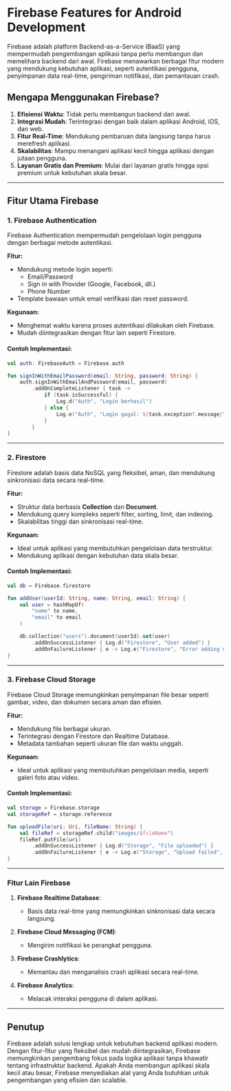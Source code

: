 # Firebase Features for Android Development

Firebase adalah platform Backend-as-a-Service (BaaS) yang mempermudah pengembangan aplikasi tanpa perlu membangun dan memelihara backend dari awal. Firebase menawarkan berbagai fitur modern yang mendukung kebutuhan aplikasi, seperti autentikasi pengguna, penyimpanan data real-time, pengiriman notifikasi, dan pemantauan crash.

## Mengapa Menggunakan Firebase?
1. **Efisiensi Waktu**: Tidak perlu membangun backend dari awal.
2. **Integrasi Mudah**: Terintegrasi dengan baik dalam aplikasi Android, iOS, dan web.
3. **Fitur Real-Time**: Mendukung pembaruan data langsung tanpa harus merefresh aplikasi.
4. **Skalabilitas**: Mampu menangani aplikasi kecil hingga aplikasi dengan jutaan pengguna.
5. **Layanan Gratis dan Premium**: Mulai dari layanan gratis hingga opsi premium untuk kebutuhan skala besar.

---

## Fitur Utama Firebase

### 1. Firebase Authentication
Firebase Authentication mempermudah pengelolaan login pengguna dengan berbagai metode autentikasi.

**Fitur:**
- Mendukung metode login seperti:
  - Email/Password
  - Sign in with Provider (Google, Facebook, dll.)
  - Phone Number
- Template bawaan untuk email verifikasi dan reset password.

**Kegunaan:**
- Menghemat waktu karena proses autentikasi dilakukan oleh Firebase.
- Mudah diintegrasikan dengan fitur lain seperti Firestore.

#### Contoh Implementasi:
```kotlin
val auth: FirebaseAuth = Firebase.auth

fun signInWithEmailPassword(email: String, password: String) {
    auth.signInWithEmailAndPassword(email, password)
        .addOnCompleteListener { task ->
            if (task.isSuccessful) {
                Log.d("Auth", "Login berhasil")
            } else {
                Log.e("Auth", "Login gagal: ${task.exception?.message}")
            }
        }
}
```

---

### 2. Firestore
Firestore adalah basis data NoSQL yang fleksibel, aman, dan mendukung sinkronisasi data secara real-time.

**Fitur:**
- Struktur data berbasis **Collection** dan **Document**.
- Mendukung query kompleks seperti filter, sorting, limit, dan indexing.
- Skalabilitas tinggi dan sinkronisasi real-time.

**Kegunaan:**
- Ideal untuk aplikasi yang membutuhkan pengelolaan data terstruktur.
- Mendukung aplikasi dengan kebutuhan data skala besar.

#### Contoh Implementasi:
```kotlin
val db = Firebase.firestore

fun addUser(userId: String, name: String, email: String) {
    val user = hashMapOf(
        "name" to name,
        "email" to email
    )

    db.collection("users").document(userId).set(user)
        .addOnSuccessListener { Log.d("Firestore", "User added") }
        .addOnFailureListener { e -> Log.e("Firestore", "Error adding user", e) }
}
```

---

### 3. Firebase Cloud Storage
Firebase Cloud Storage memungkinkan penyimpanan file besar seperti gambar, video, dan dokumen secara aman dan efisien.

**Fitur:**
- Mendukung file berbagai ukuran.
- Terintegrasi dengan Firestore dan Realtime Database.
- Metadata tambahan seperti ukuran file dan waktu unggah.

**Kegunaan:**
- Ideal untuk aplikasi yang membutuhkan pengelolaan media, seperti galeri foto atau video.

#### Contoh Implementasi:
```kotlin
val storage = Firebase.storage
val storageRef = storage.reference

fun uploadFile(uri: Uri, fileName: String) {
    val fileRef = storageRef.child("images/$fileName")
    fileRef.putFile(uri)
        .addOnSuccessListener { Log.d("Storage", "File uploaded") }
        .addOnFailureListener { e -> Log.e("Storage", "Upload failed", e) }
}
```

---

### Fitur Lain Firebase

1. **Firebase Realtime Database**: 
   - Basis data real-time yang memungkinkan sinkronisasi data secara langsung.

2. **Firebase Cloud Messaging (FCM)**:
   - Mengirim notifikasi ke perangkat pengguna.

3. **Firebase Crashlytics**:
   - Memantau dan menganalisis crash aplikasi secara real-time.

4. **Firebase Analytics**:
   - Melacak interaksi pengguna di dalam aplikasi.

---

## Penutup
Firebase adalah solusi lengkap untuk kebutuhan backend aplikasi modern. Dengan fitur-fitur yang fleksibel dan mudah diintegrasikan, Firebase memungkinkan pengembang fokus pada logika aplikasi tanpa khawatir tentang infrastruktur backend. Apakah Anda membangun aplikasi skala kecil atau besar, Firebase menyediakan alat yang Anda butuhkan untuk pengembangan yang efisien dan scalable.
